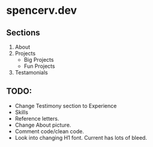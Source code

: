# spencerv.dev

## Sections
1. About
2. Projects
    - Big Projects
    - Fun Projects
3. Testamonials


## TODO:
- Change Testimony section to Experience
- Skills
- Reference letters.
- Change About picture.
- Comment code/clean code.
- Look into changing H1 font. Current has lots of bleed.